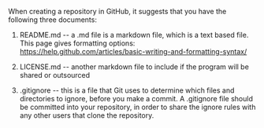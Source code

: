 When creating a repository in GitHub, it suggests that you have the following three documents:

1. README.md -- a .md file is a markdown file, which is a text based file.  This page gives formatting options: https://help.github.com/articles/basic-writing-and-formatting-syntax/

2. LICENSE.md -- another markdown file to include if the program will be shared or outsourced

3. .gitignore  -- this is a file that Git uses to determine which files and directories to ignore, before you make a commit.  A .gitignore file should be committed into your repository, in order to share the ignore rules with any other users that clone the repository.
